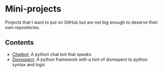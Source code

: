 # Mini-projects
Projects that I want to put on GitHub but are not big enough to deserve their own repositories.

## Contents
- [Chatbot](https://github.com/Hyouteki/Mini-projects/tree/main/Chat%20bot); A python chat bot that speaks
- [Disrespect](https://github.com/Hyouteki/Mini-projects/tree/main/Disrespect); A python framework with a hint of disrespect to python syntax and logic
